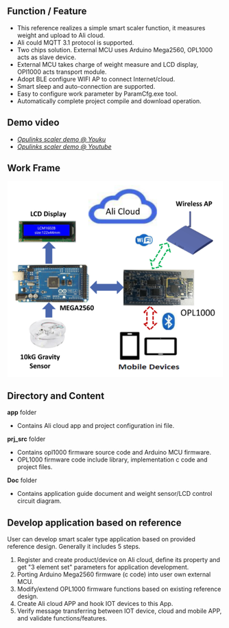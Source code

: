 ## Function / Feature
- This reference realizes a simple smart scaler function, it measures weight and upload to Ali cloud. 
- Ali could MQTT 3.1 protocol is supported.
- Two chips solution. External MCU uses Arduino Mega2560, OPL1000 acts as slave device. 
- External MCU takes charge of weight measure and LCD display, OPl1000 acts transport module.
- Adopt BLE configure WIFI AP to connect Internet/cloud. 
- Smart sleep and auto-connection are supported. 
- Easy to configure work parameter by ParamCfg.exe tool. 
- Automatically complete project compile and download operation.  

## Demo video
- [*Opulinks scaler demo @ Youku*](https://v.youku.com/v_show/id_XNDA5Nzc5NzEyMA==.html?spm=a2h3j.8428770.3416059.1)
- [*Opulinks scaler demo @ Youtube*](https://youtu.be/3wrcTyPg6G0)

## Work Frame
![avatar](scaler_frame.PNG)

## Directory and Content 

**app** folder

- Contains Ali cloud app and project configuration ini file. 

**prj_src** folder

- Contains opl1000 firmware source code and Arduino MCU firmware. 
- OPL1000 firmware code include library, implementation c code and project files. 

**Doc** folder

- Contains application guide document and weight sensor/LCD control circuit diagram. 

## Develop application based on reference

User can develop smart scaler type application based on provided reference design. Generally it includes 5 steps.

1.  Register and create product/device on Ali cloud, define its property and get  "3 element set" parameters for application development. 
2.  Porting Arduino Mega2560 firmware (c code) into user own external MCU.
3.  Modify/extend OPL1000 firmware functions based on existing reference design.
4.  Create Ali cloud APP and hook IOT devices to this App. 
5.  Verify message transferring between IOT device, cloud and mobile APP, and validate functions/features.  
